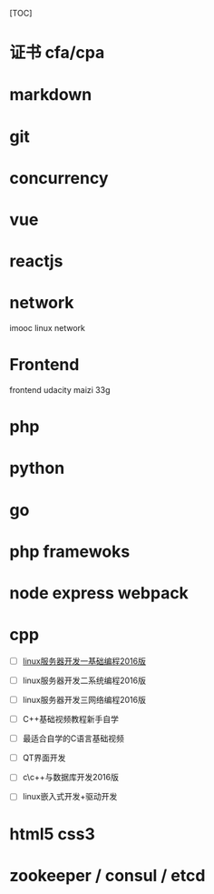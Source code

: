 [TOC]

# 证书 cfa/cpa

# markdown

# git

# concurrency

# vue

# reactjs

# network

imooc linux network

# Frontend

frontend udacity maizi 33g

# php

# python

# go

# php framewoks

# node express  webpack

# cpp

- [ ] [linux服务器开发一基础编程2016版](http://yun.itheima.com/)
- [ ] linux服务器开发二系统编程2016版
- [ ] linux服务器开发三网络编程2016版
- [ ] C++基础视频教程新手自学
- [ ] 最适合自学的C语言基础视频
- [ ] QT界面开发
- [ ] c\c++与数据库开发2016版
- [ ] linux嵌入式开发+驱动开发



# html5 css3

# zookeeper / consul / etcd 